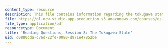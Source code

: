 ```yaml
---
content_type: resource
description: This file contains information regarding the tokugawa state.
file: https://ol-ocw-studio-app-production.s3.amazonaws.com/courses/es-272-culture-tech-spring-2003/c0880cdac76d22fe0080d971e47852be_MITES_272S03_q08.pdf
file_type: application/pdf
resourcetype: Document
title: 'Reading Questions, Session 8: The Tokugawa State'
uid: c0880cda-c76d-22fe-0080-d971e47852be
---
```


